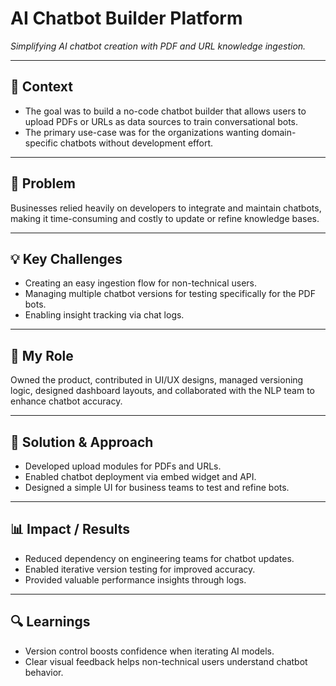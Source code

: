 # AI Chatbot Builder Platform
_Simplifying AI chatbot creation with PDF and URL knowledge ingestion._

---

## 🧭 Context
- The goal was to build a no-code chatbot builder that allows users to upload PDFs or URLs as data sources to train conversational bots.  
- The primary use-case was for the organizations wanting domain-specific chatbots without development effort.

---

## 🧩 Problem
Businesses relied heavily on developers to integrate and maintain chatbots, making it time-consuming and costly to update or refine knowledge bases.

---

## 💡 Key Challenges
- Creating an easy ingestion flow for non-technical users.  
- Managing multiple chatbot versions for testing specifically for the PDF bots.  
- Enabling insight tracking via chat logs.  

---

## 💼 My Role
Owned the product, contributed in UI/UX designs, managed versioning logic, designed dashboard layouts, and collaborated with the NLP team to enhance chatbot accuracy.

---

## 🧠 Solution & Approach
- Developed upload modules for PDFs and URLs.    
- Enabled chatbot deployment via embed widget and API.  
- Designed a simple UI for business teams to test and refine bots.  

---

## 📊 Impact / Results
- Reduced dependency on engineering teams for chatbot updates.  
- Enabled iterative version testing for improved accuracy.  
- Provided valuable performance insights through logs.  

---

## 🔍 Learnings
- Version control boosts confidence when iterating AI models.  
- Clear visual feedback helps non-technical users understand chatbot behavior.
